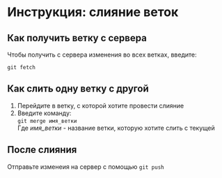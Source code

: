 # Инструкция: слияние веток

## Как получить ветку с сервера
Чтобы получить с сервера изменения во всех ветках, введите:

```git fetch```

## Как слить одну ветку с другой
1. Перейдите в ветку, с которой хотите провести слияние
2. Введите команду:\
 ```git merge имя_ветки```\
 Где *имя_ветки* - название ветки, которую хотите слить с текущей

 ## После слияния
 Отправьте изменеия на сервер с помощью `git push`
